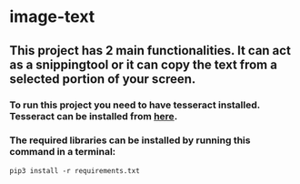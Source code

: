 # image-text
## This project has 2 main functionalities. It can act as a snippingtool or it can copy the text from a selected portion of your screen.
### To run this project you need to have tesseract installed. Tesseract can be installed from [here](https://tesseract-ocr.github.io/tessdoc/Downloads.html).
### The required libraries can be installed by running this command in a terminal:
```
pip3 install -r requirements.txt
```

